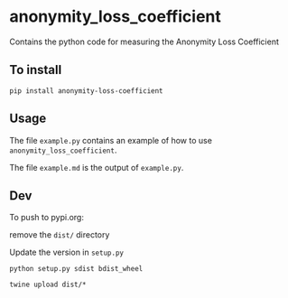 # anonymity_loss_coefficient
Contains the python code for measuring the Anonymity Loss Coefficient

## To install

`pip install anonymity-loss-coefficient`

## Usage

The file `example.py` contains an example of how to use `anonymity_loss_coefficient`. 

The file `example.md` is the output of `example.py`.

## Dev

To push to pypi.org:

remove the `dist/` directory

Update the version in `setup.py`

`python setup.py sdist bdist_wheel`

`twine upload dist/*`